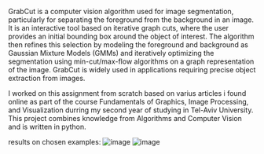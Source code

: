 GrabCut is a computer vision algorithm used for image segmentation, particularly for separating the foreground from the background in an image. 
It is an interactive tool based on iterative graph cuts, where the user provides an initial bounding box around the object of interest. 
The algorithm then refines this selection by modeling the foreground and background as Gaussian Mixture Models (GMMs) and iteratively optimizing the segmentation using min-cut/max-flow algorithms on a graph representation of the image.
GrabCut is widely used in applications requiring precise object extraction from images.

I worked on this assignment from scratch based on varius articles i found online as part of the course Fundamentals of Graphics, Image Processing, and Visualization durring my second year of studying in Tel-Aviv University. 
This project combines knowledge from Algorithms and Computer Vision and is written in python.

results on chosen examples:
![image](https://github.com/eladsalama/grabcut/assets/100277534/997227f4-a6a5-4623-b278-08962dbe1665)
![image](https://github.com/eladsalama/grabcut/assets/100277534/ebcdc1bb-4963-46a5-9395-641386c01f70)
